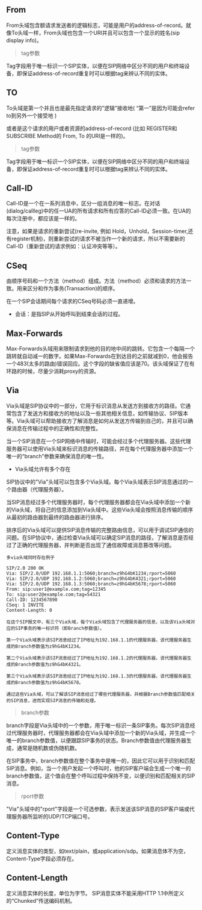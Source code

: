 ## From

From头域包含额请求发送者的逻辑标志，可能是用户的address-of-record。就像To头域一样，From头域也包含一个URI并且可以包含一个显示的姓名(sip display info)。

> tag参数

Tag字段用于唯一标识一个SIP实体，以便在SIP网络中区分不同的用户和终端设备，即保证address-of-record重复时可以根据tag来辨认不同的实体。

## TO

To头域是第一个并且也是最先指定请求的”逻辑”接收地( “第一”是因为可能会refer to到另外一个接受地 )

或者是这个请求的用户或者资源的address-of-record (比如 REGISTER和 SUBSCRIBE Method的 From, To 的URI是一样的)。

> tag参数

Tag字段用于唯一标识一个SIP实体，以便在SIP网络中区分不同的用户和终端设备，即保证address-of-record重复时可以根据tag来辨认不同的实体。

## Call-ID

Call-ID是一个在一系列消息中，区分一组消息的唯一标志。在对话(dialog/callleg)中的任一UA的所有请求和所有应答的Call-ID必须一致。在UA的每次注册中，都应该是一样的。

注意，如果是请求的重新尝试(re-invite, 例如 Hold，Unhold，Session-timer,还有register机制)，则重新尝试的请求不被当作一个新的请求，所以不需要新的Call-ID（重新尝试的请求例如：认证冲突等等）。
## CSeq

由顺序号码和一个方法（method）组成。方法（method）必须和请求的方法一致。用来区分和作为事务(Transaction)的顺序。

在一个SIP会话期间每个请求的CSeq号码必须一直递增。

* 会话：是指SIP从开始呼叫到结束会话的过程。

## Max-Forwards

Max-Forwards头域用来限制请求到他的目的地中间的跳转。它包含一个每隔一个跳转就自动减一的数字。如果Max-Forwards在到达目的之前就减到0，他会报告一个483(太多的路由)错误回应。这个字段的缺省值应该是70。该头域保证了在有环路的时候，尽量少消耗proxy的资源。

## Via

Via头域是SIP协议中的一部分，它用于标识消息从发送方到接收方的路径。它通常包含了发送方和接收方的地址以及一些其他相关信息，如传输协议、SIP版本等。Via头域可以帮助接收方了解消息是如何从发送方传输到自己的，并且可以确保消息在传输过程中的正确性和完整性。

当一个SIP消息在一个SIP网络中传输时，可能会经过多个代理服务器。这些代理服务器可以使用Via头域来标识消息的传输路径，并在每个代理服务器中添加一个唯一的“branch”参数来确保消息的唯一性。

* Via头域允许有多个存在

SIP协议中的"Via"头域可以包含多个Via头域。每个Via头域表示SIP消息通过的一个路由器（代理服务器）。

当SIP消息经过多个代理服务器时，每个代理服务器都会在Via头域中添加一个新的Via头域，将自己的信息添加到Via头域中。这些Via头域会按照消息传输的顺序从最初的路由器到最终的路由器进行排序。

排序后的Via头域可以提供SIP消息传输的完整路由信息，可以用于调试SIP通信的问题。在SIP协议中，通过检查Via头域可以确定SIP消息的路径，了解消息是否经过了正确的代理服务器，并判断是否出现了通信故障或消息篡改等问题。

`多via头域同时存在例子`

```
SIP/2.0 200 OK
Via: SIP/2.0/UDP 192.168.1.1:5060;branch=z9hG4bK1234;rport=5060
Via: SIP/2.0/UDP 192.168.1.2:5060;branch=z9hG4bK4321;rport=5060
Via: SIP/2.0/UDP 192.168.1.3:5060;branch=z9hG4bK5678;rport=5060
From: sip:user1@example.com;tag=12345
To: sip:user2@example.com;tag=54321
Call-ID: 1234567890
CSeq: 1 INVITE
Content-Length: 0

在这个SIP报文中，有三个Via头域，每个Via头域包含了代理服务器的信息，以及该Via头域对应的SIP事务的唯一标识符（即Branch参数值）。

第一个Via头域表示该SIP消息经过了IP地址为192.168.1.1的代理服务器，该代理服务器生成的Branch参数值为z9hG4bK1234。

第二个Via头域表示该SIP消息经过了IP地址为192.168.1.2的代理服务器，该代理服务器生成的Branch参数值为z9hG4bK4321。

第三个Via头域表示该SIP消息经过了IP地址为192.168.1.3的代理服务器，该代理服务器生成的Branch参数值为z9hG4bK5678。

通过这些Via头域，可以了解该SIP消息经过了哪些代理服务器，并根据Branch参数值匹配相关的SIP消息，进而实现SIP消息的传输和处理。
```



> branch参数

branch字段是Via头域中的一个参数，用于唯一标识一条SIP事务。每次SIP消息经过代理服务器时，代理服务器都会在Via头域中添加一个新的Via头域，并生成一个唯一的branch参数值，以便跟踪SIP事务的状态。Branch参数值由代理服务器生成，通常是随机数或伪随机数。

在SIP事务中，branch参数值在整个事务中是唯一的，因此它可以用于识别和匹配SIP消息。例如，当一个用户发起一个呼叫时，他的SIP客户端会生成一个唯一的branch参数值，这个值会在整个呼叫过程中保持不变，以便识别和匹配相关的SIP消息。

> rport参数

"Via"头域中的"rport"字段是一个可选参数，表示发送该SIP消息的SIP客户端或代理服务器所监听的UDP/TCP端口号。

## Content-Type

定义消息实体的类型，如text/plain，或application/sdp。如果消息体不为空，Content-Type字段必须存在。 

## Content-Length

定义消息实体的长度，单位为字节。 SIP消息实体不能采用HTTP 1.1中所定义的“Chunked”传送编码机制。